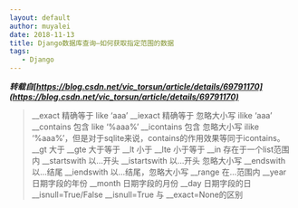 ```yaml
---
layout: default
author: muyalei
date: 2018-11-13
title: Django数据库查询—如何获取指定范围的数据
tags:
   - Django
---
```


***转载自[https://blog.csdn.net/vic_torsun/article/details/69791170](https://blog.csdn.net/vic_torsun/article/details/69791170)***

>__exact 精确等于 like ‘aaa’ 
>__iexact 精确等于 忽略大小写 ilike ‘aaa’ 
>__contains 包含 like ‘%aaa%’ 
>__icontains 包含 忽略大小写 ilike ‘%aaa%’，但是对于sqlite来说，contains的作用效果等同于icontains。 
>__gt 大于 
>__gte 大于等于 
>__lt 小于 
>__lte 小于等于 
>__in 存在于一个list范围内 
>__startswith 以…开头 
>__istartswith 以…开头 忽略大小写 
>__endswith 以…结尾 
>__iendswith 以…结尾，忽略大小写 
>__range 在…范围内 
>__year 日期字段的年份 
>__month 日期字段的月份 
>__day 日期字段的日 
>__isnull=True/False 
>__isnull=True 与 __exact=None的区别
